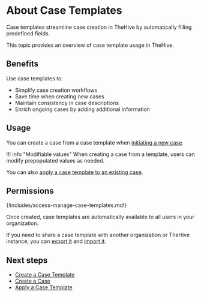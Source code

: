 # About Case Templates

Case templates streamline case creation in TheHive by automatically filling predefined fields.

This topic provides an overview of case template usage in TheHive.

## Benefits

Use case templates to:

* Simplify case creation workflows
* Save time when creating new cases
* Maintain consistency in case descriptions
* Enrich ongoing cases by adding additional information

## Usage

You can create a case from a case template when [initiating a new case](../../../../analyst-corner/cases/create-a-new-case.md).

!!! info "Modifiable values"
    When creating a case from a template, users can modify prepopulated values as needed.

You can also [apply a case template to an existing case](../../../../analyst-corner/cases/apply-a-case-template.md).

## Permissions

{!includes/access-manage-case-templates.md!}

Once created, case templates are automatically available to all users in your organization.

If you need to share a case template with another organization or TheHive instance, you can [export it](export-a-case-template.md) and [import it](import-a-case-template.md).

## Next steps

* [Create a Case Template](create-a-case-template.md)
* [Create a Case](../../../../analyst-corner/cases/create-a-new-case.md)
* [Apply a Case Template](../../../../analyst-corner/cases/apply-a-case-template.md)